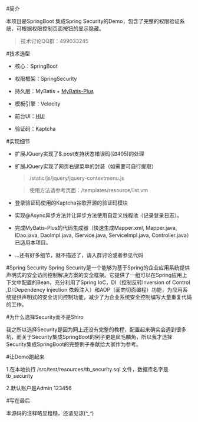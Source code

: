 #简介

本项目是SpringBoot 集成Spring Security的Demo，包含了完整的权限验证系统，可根据权限控制页面按钮的显示隐藏。

>技术讨论QQ群：499033245

#技术选型

 - 核心：SpringBoot
 
 - 权限框架：SpringSecurity

 - 持久层：MyBatis + [MyBatis-Plus](http://git.oschina.net/baomidou/mybatis-plus)

 - 模板引擎：Velocity

 - 前台UI：[HUI](http://www.h-ui.net/)
 
 - 验证码：Kaptcha
 
#实现细节
 
 - 扩展JQuery实现了$.post支持状态错误码(如405)的处理
 
 - 扩展JQuery实现了网页右键菜单的封装（如需要可自行提取）
 
    >/static/js/jquery/jquery-contextmenu.js
    
    >使用方法请参考页面：/templates/resource/list.vm
    
 - 登录验证码使用的Kaptcha谷歌开源的验证码模块
 
 - 实现@Async异步方法并让异步方法使用自定义线程池（记录登录日志）。
 
 - 完成MyBatis-Plus的代码生成器（快速生成Mapper.xml, Mapper.java, IDao.java, DaoImpl.java, IService.java, ServiceImpl.java, Controller.java）已适用本项目。
 
 - ...还有好多细节，就不描述了，请入群讨论或者参见代码
 
#Spring Security
Spring Security是一个能够为基于Spring的企业应用系统提供声明式的安全访问控制解决方案的安全框架。它提供了一组可以在Spring应用上下文中配置的Bean，充分利用了Spring IoC，DI（控制反转Inversion of Control ,DI:Dependency Injection 依赖注入）和AOP（面向切面编程）功能，为应用系统提供声明式的安全访问控制功能，减少了为企业系统安全控制编写大量重复代码的工作。
 
#为什么选择Security而不是Shiro
 
我之所以选择Security是因为网上还没有完整的教程，配置起来确实会遇到很多坑，而关于Security集成SpringBoot的例子更是凤毛麟角，所以我才选择Security集成SpringBoot的完整例子奉献给大家作为参考。

#让Demo跑起来

1.在本地执行 /src/test/resources/tb_security.sql 文件，数据库名字是tb_security

2.默认账户是Admin 123456

#写在最后

本源码的注释略显粗糙，还请见谅(*^_^*)